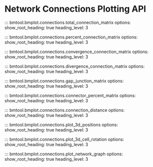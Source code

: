 # Network Connections Plotting API

::: bmtool.bmplot.connections.total_connection_matrix
    options:
      show_root_heading: true
      heading_level: 3

::: bmtool.bmplot.connections.percent_connection_matrix
    options:
      show_root_heading: true
      heading_level: 3

::: bmtool.bmplot.connections.convergence_connection_matrix
    options:
      show_root_heading: true
      heading_level: 3

::: bmtool.bmplot.connections.divergence_connection_matrix
    options:
      show_root_heading: true
      heading_level: 3

::: bmtool.bmplot.connections.gap_junction_matrix
    options:
      show_root_heading: true
      heading_level: 3

::: bmtool.bmplot.connections.connector_percent_matrix
    options:
      show_root_heading: true
      heading_level: 3

::: bmtool.bmplot.connections.connection_distance
    options:
      show_root_heading: true
      heading_level: 3

::: bmtool.bmplot.connections.plot_3d_positions
    options:
      show_root_heading: true
      heading_level: 3

::: bmtool.bmplot.connections.plot_3d_cell_rotation
    options:
      show_root_heading: true
      heading_level: 3

::: bmtool.bmplot.connections.plot_network_graph
    options:
      show_root_heading: true
      heading_level: 3
